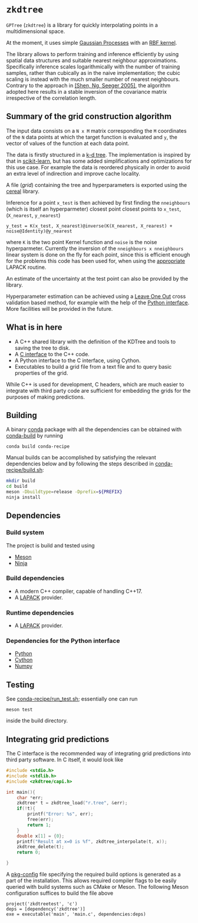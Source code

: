 # `zkdtree`


`GPTree` (`zkdtree`) is a library for quickly interpolating points in a
multidimensional space.

At the moment, it uses simple [Gaussian
Processes](http://www.gaussianprocess.org/gpml/) with an [RBF
kernel](https://en.wikipedia.org/wiki/Radial_basis_function_kernel).

The library allows to perform training and inference efficiently by using
spatial data structures and suitable nearest neighbour approximations.
Specifically inference scales logarithmically with the number of training
samples, rather than cubically as in the naive implementation; the cubic scaling
is instead with the much smaller number of nearest neighbours. Contrary to the
approach in
[[Shen, Ng, Seeger
2005]](https://papers.nips.cc/paper/2835-fast-gaussian-process-regression-using-kd-trees.pdf),
the algorithm adopted here results in a stable inversion of the covariance matrix
irrespective of the correlation length.

## Summary of the grid construction algorithm

The input data consists on a `N x M` matrix corresponding the `M` coordinates of
the `N` data points at which the target function is evaluated and `y`, the
vector of values of the function at each data point.

The data is firstly structured in a [k-d
tree](https://en.wikipedia.org/wiki/K-d_tree). The implementation is inspired by
that in
[scikit-learn](https://github.com/scikit-learn/scikit-learn/tree/master/sklearn/neighbors),
but has some added simplifications and optimizations for this use case. For
example the data is reordered physically in order to avoid an extra level of
indirection and improve cache locality.

A file (*grid*) containing the tree and hyperparameters is exported using the
[cereal](https://uscilab.github.io/cereal/) library.

Inference for a point `x_test` is then achieved by first finding the
`nneighbours` (which is itself an hyperparmeter) closest point closest points to
`x_test`, (`X_nearest`, `y_nearest`)

```
y_test = K(x_test, X_nearest)@inverse(K(X_nearest, X_rearest) + noise@Identity)@y_nearest
```
where `K` is the two point Kernel function and `noise` is the noise
hyperparmeter. Currently the inversion of the `nneighbours x nneighbours` linear
system is done on the fly for each point, since this is efficient enough for the
problems this code has been used for, when using the
[appropriate](https://software.intel.com/en-us/mkl-developer-reference-fortran-ppsv)
LAPACK routine.

An estimate of the uncertainty at the test point can also be
provided by the library.


Hyperparameter estimation can be achieved using a [Leave One
Out](https://en.wikipedia.org/wiki/Cross-validation_(statistics)#Leave-one-out_cross-validation)
cross validation based method, for example with the help of the [Python
interface](https://github.com/Zaharid/GPTree/blob/ff7f4ddb7ddd7df07a80fa06dc00358ee47724ef/pyzkdtree.pyx#L58).
More facilities will be provided in the future.

## What is in here

  - A C++ shared library with the definition of the KDTree and tools to saving
	the tree to disk.
  - A [C
    interface](https://github.com/Zaharid/GPTree/blob/master/include/capi.h) to
    the C++ code.
  - A Python interface to the C interface, using Cython.
  - Executables to build a grid file from a text file and to query basic
	properties of the grid.

While C++ is used for development, C headers, which are much easier to integrate
with third party code are sufficient for embedding the grids for the purposes of
making predictions.

## Building

A binary [conda](https://docs.conda.io/en/latest/) package with all the
dependencies can be obtained with
[conda-build](https://docs.conda.io/projects/conda-build/en/latest/) by running

```
conda build conda-recipe
```

Manual builds can be accomplished by satisfying the relevant dependencies below
and by following the steps described in
[conda-recipe/build.sh](https://github.com/Zaharid/GPTree/blob/master/conda-recipe/build.sh):

```bash
mkdir build
cd build
meson -Dbuildtype=release -Dprefix=${PREFIX}
ninja install
```

## Dependencies

### Build system

The project is build and tested using

  - [Meson](https://mesonbuild.com)
  - [Ninja](https://ninja-build.org/)

### Build dependencies

  - A modern C++ compiler, capable of handling C++17.
  - A [LAPACK](https://en.wikipedia.org/wiki/LAPACK) provider.

### Runtime dependencies

  - A [LAPACK](https://en.wikipedia.org/wiki/LAPACK) provider.


### Dependencies for the Python interface

  - [Python](https://www.python.org/)
  - [Cython](https://cython.org/)
  - [Numpy](https://numpy.org/)

## Testing

See
[conda-recipe/run_test.sh](https://github.com/Zaharid/GPTree/blob/master/conda-recipe/run_test.sh);
essentially one can run
```
meson test
```
inside the build directory.

## Integrating grid predictions

The C interface is the recommended way of integrating grid predictions into
third party software. In C itself, it would look like

```c
#include <stdio.h>
#include <stdlib.h>
#include <zkdtree/capi.h>

int main(){
	char *err;
	zkdtree* t = zkdtree_load("r.tree", &err);
	if(!t){
		printf("Error: %s", err);
		free(err);
		return 1;
	}
	double x[1] = {0};
	printf("Result at x=0 is %f", zkdtree_interpolate(t, x));
	zkdtree_delete(t);
	return 0;

}
```

A [pkg-config](https://www.freedesktop.org/wiki/Software/pkg-config/) file
specifying the required build options is generated as a part of the
installation. This allows required compiler flags to be easily queried with
build systems such as CMake or Meson. The following Meson configuration suffices
to build the file above

```meson
project('zkdtreetest', 'c')
deps = [dependency('zkdtree')]
exe = executable('main', 'main.c', dependencies:deps)
```
